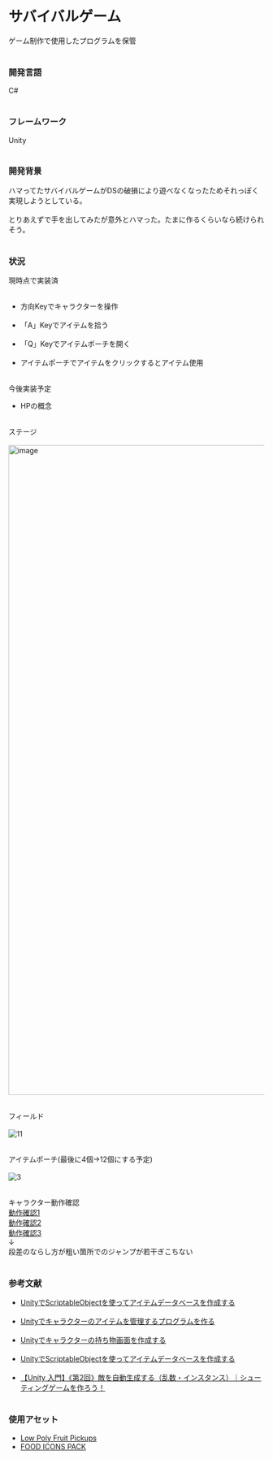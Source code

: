 # サバイバルゲーム
ゲーム制作で使用したプログラムを保管<br><br>

<h3>開発言語</h3>
C#<br><br>

<h3>フレームワーク</h3>
Unity<br><br>

<h3>開発背景</h3>
ハマってたサバイバルゲームがDSの破損により遊べなくなったためそれっぽく実現しようとしている。<br><br>
とりあえずで手を出してみたが意外とハマった。たまに作るくらいなら続けられそう。<br><br>

<h3>状況</h3>
現時点で実装済
<ul>
  <br>
  <li>方向Keyでキャラクターを操作</li><br>
  <li>「A」Keyでアイテムを拾う</li><br>
  <li>「Q」Keyでアイテムポーチを開く</li><br>
  <li>アイテムポーチでアイテムをクリックするとアイテム使用</li><br>
</ul>

今後実装予定
<ul>
  <li>HPの概念</li><br>
</ul>


ステージ<br><br>
<img width="1280" alt="image" src="https://user-images.githubusercontent.com/116938721/220808961-35f000ba-c98e-48e2-8fd2-046f045c84ef.png">
<br><br>

フィールド<br><br>
![11](https://user-images.githubusercontent.com/116938721/220808022-047e2301-edc5-4925-b22d-eb73f2ca484a.jpg)
<br><br>

アイテムポーチ(最後に4個→12個にする予定)<br><br>
![3](https://user-images.githubusercontent.com/116938721/220807732-72442e8a-abcd-4e86-9031-97dc863bdf1a.jpg)
<br><br>

キャラクター動作確認<br>
<a href="https://user-images.githubusercontent.com/116938721/220811352-4becb518-a2e0-4fd1-ac1d-a8311e2cc1c9.mp4">動作確認1</a><br>
<a href="https://user-images.githubusercontent.com/116938721/220811894-e66bd712-b209-44a7-895c-9a5440a235ea.mp4">動作確認2</a><br>
<a href="https://user-images.githubusercontent.com/116938721/220812515-87dd6166-3064-431d-98f0-a775509531fb.mp4">動作確認3</a><br>
↓<br>
段差のならし方が粗い箇所でのジャンプが若干ぎこちない<br><br>

<h3>参考文献</h3>
<ul>
  <li><a href="https://gametukurikata.com/program/scriptableobjectitemdatabase">UnityでScriptableObjectを使ってアイテムデータベースを作成する</a></li>
  <br>
  <li><a href="https://gametukurikata.com/program/property">Unityでキャラクターのアイテムを管理するプログラムを作る</a></li>
  <br>
  <li><a href="https://gametukurikata.com/program/propertywindow">Unityでキャラクターの持ち物画面を作成する</a></a></li>
  <br>
  <li><a href="https://gametukurikata.com/program/stop">UnityでScriptableObjectを使ってアイテムデータベースを作成する</a></li>
  <br>
  <li><a href="https://xr-hub.com/archives/16386">【Unity 入門】《第2回》敵を自動生成する（乱数・インスタンス）｜シューティングゲームを作ろう！</a></li>
  <br>
</ul>

<h3>使用アセット</h3>
<ul>
  <li>
    <a href="https://assetstore.unity.com/packages/3d/props/food/low-poly-fruit-pickups-98135#content">Low Poly Fruit Pickups</a><br>
  </li>
  <li>
    <a href="https://assetstore.unity.com/packages/2d/gui/icons/food-icons-pack-70018#content">FOOD ICONS PACK</a>
  </li>
</ul>
